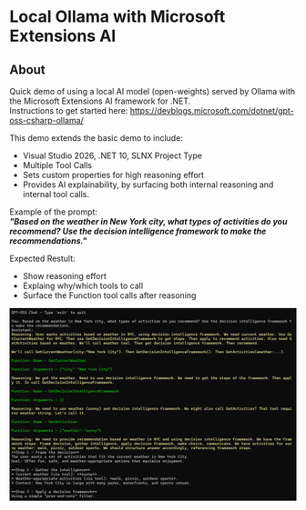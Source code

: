 # Local Ollama with Microsoft Extensions AI

## About 

Quick demo of using a local AI model (open-weights) served by Ollama with the Microsoft Extensions AI framework for .NET.  
Instructions to get started here: https://devblogs.microsoft.com/dotnet/gpt-oss-csharp-ollama/  

This demo extends the basic demo to include:  
- Visual Studio 2026, .NET 10, SLNX Project Type
- Multiple Tool Calls
- Sets custom properties for high reasoning effort
- Provides AI explainability, by surfacing both internal reasoning and internal tool calls.

Example of the prompt:  
**_"Based on the weather in New York city, what types of activities do you recommend? Use the decision intelligence framework to make the recommendations."_**  

Expected Restult:
- Show reasoning effort 
- Explaing why/which tools to call 
- Surface the Function tool calls after reasoning 

<img style="display: block; margin: auto;" width ="700px" src="https://raw.githubusercontent.com/bartczernicki/LocalOllamaTest/refs/heads/master/LocalOllamaTest/Images/LocalAI.png">
<br/>  
